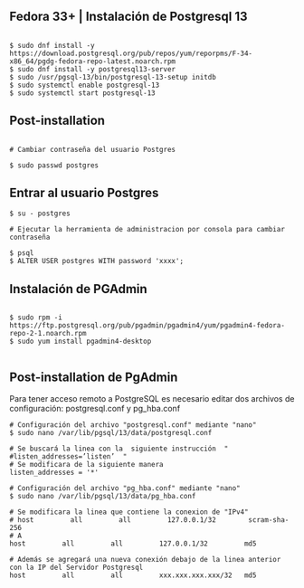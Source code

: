 
## Fedora 33+ | Instalación de Postgresql 13

```

$ sudo dnf install -y https://download.postgresql.org/pub/repos/yum/reporpms/F-34-x86_64/pgdg-fedora-repo-latest.noarch.rpm
$ sudo dnf install -y postgresql13-server
$ sudo /usr/pgsql-13/bin/postgresql-13-setup initdb
$ sudo systemctl enable postgresql-13
$ sudo systemctl start postgresql-13

```

## Post-installation

```

# Cambiar contraseña del usuario Postgres

$ sudo passwd postgres

```

## Entrar al usuario Postgres

```
$ su - postgres

# Ejecutar la herramienta de administracion por consola para cambiar contraseña

$ psql
$ ALTER USER postgres WITH password 'xxxx';

```


## Instalación de PGAdmin

```

$ sudo rpm -i https://ftp.postgresql.org/pub/pgadmin/pgadmin4/yum/pgadmin4-fedora-repo-2-1.noarch.rpm
$ sudo yum install pgadmin4-desktop


```

## Post-installation de PgAdmin

Para tener acceso remoto a PostgreSQL es necesario editar dos archivos de configuración: postgresql.conf y pg_hba.conf

```
# Configuración del archivo "postgresql.conf" mediante "nano"
$ sudo nano /var/lib/pgsql/13/data/postgresql.conf

# Se buscará la linea con la  siguiente instrucción  "  #listen_addresses=’listen’  "
# Se modificara de la siguiente manera
listen_addresses = '*'

# Configuración del archivo "pg_hba.conf" mediante "nano"
$ sudo nano /var/lib/pgsql/13/data/pg_hba.conf

# Se modificara la linea que contiene la conexion de "IPv4"
# host         all         all         127.0.0.1/32        scram-sha-256 
# A 
host         all         all         127.0.0.1/32         md5

# Además se agregará una nueva conexión debajo de la linea anterior con la IP del Servidor Postgresql
host         all         all         xxx.xxx.xxx.xxx/32   md5

```
